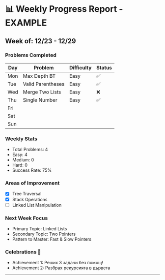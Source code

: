 
# 📊 Weekly Progress Report - EXAMPLE
## Week of: 12/23 - 12/29

### Problems Completed
| Day | Problem | Difficulty | Status |
|-----|----------|------------|---------|
| Mon | Max Depth BT | Easy | ✅ |
| Tue | Valid Parentheses | Easy | ✅ |
| Wed | Merge Two Lists | Easy | ❌ |
| Thu | Single Number | Easy | ✅ |
| Fri | | | |
| Sat | | | |
| Sun | | | |

### Weekly Stats
- Total Problems: 4
- Easy: 4
- Medium: 0
- Hard: 0
- Success Rate: 75%

### Areas of Improvement
- [x] Tree Traversal
- [x] Stack Operations
- [ ] Linked List Manipulation

### Next Week Focus
- Primary Topic: Linked Lists
- Secondary Topic: Two Pointers
- Pattern to Master: Fast & Slow Pointers

### Celebrations 🎉
- Achievement 1: Решиx 3 задачи без помощ!
- Achievement 2: Разбрах рекурсията в дървета 

---